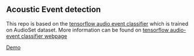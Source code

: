 ## Acoustic Event detection

This repo is based on the [tensorflow audio event classifier](https://tfhub.dev/google/yamnet/1) which is trained on AudioSet dataset.
More information can be found on [tensorflow audio-event classifier webpage](https://tfhub.dev/google/yamnet/1)

[Demo](http://rizwanishaq.github.io/event-detection-tensorflow)

